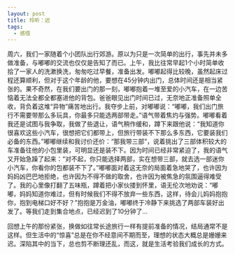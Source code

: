 ```yaml
---
layout: post
title: 玲听：迟
tags:
  - 感悟
---
```


周六，我们一家随着个小团队出行郊游。原以为只是一次简单的出行，事先并未多做准备，与嘟嘟的交流也仅仅是告知了而已。上午，我比往常早起1个小时简单收拾了一家人的洗漱换洗，匆匆吃过早餐，准备出发。嘟嘟起得比较晚，虽然起床过程还算顺利，但对于这个年龄的他，要想在45分钟内出门，总体时间还是相当紧张的。果不奇然，在我们要出门的那一刻，嘟嘟抱着一堆至爱的小汽车，在一边苦恼着无法全都全都塞进他的背包。爸爸眼见出门时间已过，无奈地正准备照单全收，背负着这堆“异物”痛苦地出行。我夺步上前，对嘟嘟说：“嘟嘟，我们出门旅行不需要带那么多玩具，你最多只能选两部带走。”语气带着焦灼与强势。嘟嘟看着我还是试图与我争取，我做了些退让，语气稍作缓和，蹲下来跟他说：“我知道你很喜欢这些小汽车，很想把它们都带上，但旅行带装不下那么多东西，它要装我们必备的东西。”嘟嘟继续和我讨价还价：“那我带三部”，说着挑出了三部体积较大的车准备往他的小包里装，可明显还是装不下。因为时间已经非常紧迫了，我的语气又开始急躁了起来：“对不起，你只能选择两部，实在想带三部，就去选一部迷你小汽车，你看你的包都装不下了。”嘟嘟面对着这无奈的局面着急地哭了，也许因为妈妈凶巴巴地拒绝，也许因为不得不做的取舍，也许因为被焦急的氛围逼得难受了。我的心里像打翻了五味瓶，蹲着把小家伙搂到怀里，语无伦次地劝说：“嘟嘟，妈妈知道你难过，但有时候我们不得不放弃一些东西，这样，待会儿妈妈抱抱你，抱到电梯口好不好？”抱抱是万金油，嘟嘟终于冷静下来挑选了两部车装好出发了。等我们走到集合地点，已经迟到了10分钟了…

回想上午的那份紧张，换做如往常长途旅行一样有提前准备的情况，结局通常不是这样。但生活中的“惊喜”总是在你不经意间不期而至，理想的状态大概总是姗姗来迟。深陷其中的当下，总也剪不断理还乱，而这，就是生活考验我们成长的方式。
